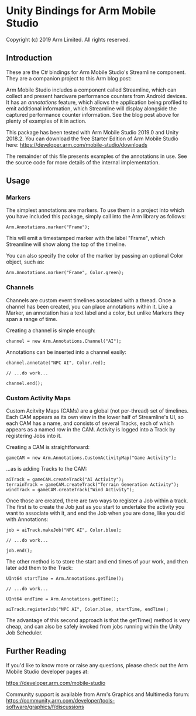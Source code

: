 ﻿Unity Bindings for Arm Mobile Studio
====================================
Copyright (c) 2019 Arm Limited. All rights reserved.

Introduction
------------
These are the C# bindings for Arm Mobile Studio's Streamline component.  They
are a companion project to this Arm blog post:
<link>

Arm Mobile Studio includes a component called Streamline, which can collect
and present hardware performance counters from Android devices.  It has an
*annotations* feature, which allows the application being profiled to emit
additional information, which Streamline will display alongside the captured
performance counter information.  See the blog post above for plenty of
examples of it in action.

This package has been tested with Arm Mobile Studio 2019.0 and Unity 2018.2.
You can download the free Starter Edition of Arm Mobile Studio here:
https://developer.arm.com/mobile-studio/downloads

The remainder of this file presents examples of the annotations in use.  See
the source code for more details of the internal implementation.

Usage
-----

### Markers
The simplest annotations are markers.  To use them in a project into which you
have included this package, simply call into the Arm library as follows:

    Arm.Annotations.marker("Frame");
  
This will emit a timestamped marker with the label "Frame", which Streamline
will show along the top of the timeline.

You can also specify the color of the marker by passing an optional Color
object, such as:

    Arm.Annotations.marker("Frame", Color.green);
  
### Channels
Channels are custom event timelines associated with a thread.  Once a channel
has been created, you can place annotations within it.  Like a Marker, an
annotation has a text label and a color, but unlike Markers they span a range
of time.

Creating a channel is simple enough:

    channel = new Arm.Annotations.Channel("AI");
 
Annotations can be inserted into a channel easily:

    channel.annotate("NPC AI", Color.red);
 
    // ...do work...
 
    channel.end();
  
### Custom Activity Maps
Custom Acitvity Maps (CAMs) are a global (not per-thread) set of timelines.
Each CAM appears as its own view in the lower half of Streamline's UI, so each
CAM has a name, and consists of several Tracks, each of which appears as a named
row in the CAM.  Activity is logged into a Track by registering Jobs into it.

Creating a CAM is straightforward:

    gameCAM = new Arm.Annotations.CustomActivityMap("Game Activity");
 
...as is adding Tracks to the CAM:
 
    aiTrack = gameCAM.createTrack("AI Activity");
    terrainTrack = gameCAM.createTrack("Terrain Generation Activity");
    windTrack = gameCAM.createTrack("Wind Activity");

Once those are created, there are two ways to register a Job within a track. The
first is to create the Job just as you start to undertake the activity you want
to associate with it, and end the Job when you are done, like you did with
Annotations:

    job = aiTrack.makeJob("NPC AI", Color.blue);
 
    // ...do work...
  
    job.end();
 
The other method is to store the start and end times of your work, and then
later add them to the Track:

    UInt64 startTime = Arm.Annotations.getTime();

    // ...do work...

    UInt64 endTime = Arm.Annotations.getTime();
 
    aiTrack.registerJob("NPC AI", Color.blue, startTime, endTime);
 
The advantage of this second approach is that the getTime() method is very
cheap, and can also be safely invoked from jobs running within the Unity Job
Scheduler. 

Further Reading
---------------

If you'd like to know more or raise any questions, please check out the Arm
Mobile Studio developer pages at:

https://developer.arm.com/mobile-studio

Community support is available from Arm's Graphics and Multimedia forum:
https://community.arm.com/developer/tools-software/graphics/f/discussions

